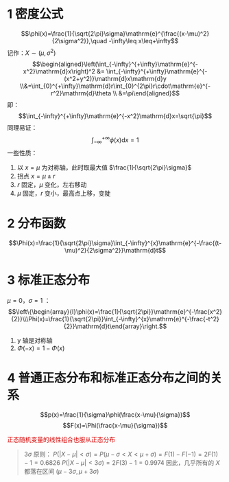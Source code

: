 # 1 密度公式

$$\phi(x)=\frac{1}{\sqrt{2\pi}\sigma}\mathrm{e}^{\frac{(x-\mu)^2}{2\sigma^2}},\quad -\infty\leq x\leq+\infty$$
记作：$X\sim (\mu, \sigma^2)$ 
$$\begin{aligned}\left(\int_{-\infty}^{+\infty}\mathrm{e}^{-x^2}\mathrm{d}x\right)^2 &= \int_{-\infty}^{+\infty}\mathrm{e}^{-(x^2+y^2)}\mathrm{d}x\mathrm{d}y \\&=\int_{0}^{+\infty}\mathrm{d}r\int_{0}^{2\pi}r\cdot\mathrm{e}^{-r^2}\mathrm{d}\theta \\ &=\pi\end{aligned}$$
即：$$\int_{-\infty}^{+\infty}\mathrm{e}^{-x^2}\mathrm{d}x=\sqrt{\pi}$$
同理易证：$$\int_{-\infty}^{+\infty}\phi(x)\mathrm{d}x=1$$
一些性质：
1. 以 $x=\mu$ 为对称轴，此时取最大值 $\frac{1}{\sqrt{2\pi}\sigma}$ 
2. 拐点 $x=\mu\pm r$
3. $r$ 固定，$\mu$ 变化，左右移动
4. $\mu$ 固定，$r$ 变小，最高点上移，变陡

# 2 分布函数
$$\Phi(x)=\frac{1}{\sqrt{2\pi}\sigma}\int_{-\infty}^{x}\mathrm{e}^{-\frac{(t-\mu)^2}{2\sigma^2}}\mathrm{d}t$$
# 3 标准正态分布

$\mu = 0$，$\sigma=1$ ：$$\left\{\begin{array}{l}\phi(x)=\frac{1}{\sqrt{2\pi}}\mathrm{e}^{-\frac{x^2}{2}}\\\Phi(x)=\frac{1}{\sqrt{2\pi}}\int_{-\infty}^{x}\mathrm{e}^{-\frac{-t^2}{2}}\mathrm{d}t\end{array}\right.$$
1. y 轴是对称轴
2. $\Phi(-x)=1-\Phi(x)$

# 4 普通正态分布和标准正态分布之间的关系
$$p(x)=\frac{1}{\sigma}\phi(\frac{x-\mu}{\sigma})$$
$$F(x)=\Phi(\frac{x-\mu}{\sigma})$$

<font color = dark red>正态随机变量的线性组合也服从正态分布</font>

> $3\sigma$ 原则：
> $P(|X-\mu|<\sigma)=P(\mu-\sigma<X<\mu+\sigma)=F(1)-F(-1)=2F(1)-1=0.6826$
> $P(|X-\mu|<3\sigma)=2F(3)-1=0.9974$
> 因此，几乎所有的 $X$ 都落在区间 $(\mu-3\sigma,\mu+3\sigma)$

